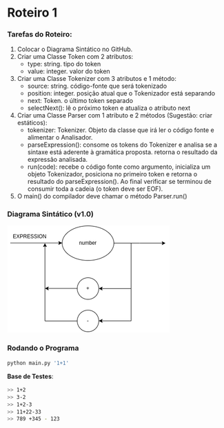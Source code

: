 # Roteiro 1

### Tarefas do Roteiro:

1. Colocar o Diagrama Sintático no GitHub.
2. Criar uma Classe Token com 2 atributos:
   - type: string. tipo do token
   - value: integer. valor do token
3. Criar uma Classe Tokenizer com 3 atributos e 1 método:
   - source: string. código-fonte que será tokenizado
   - position: integer. posição atual que o Tokenizador está separando
   - next: Token. o último token separado
   - selectNext(): lê o próximo token e atualiza o atributo next
4. Criar uma Classe Parser com 1 atributo e 2 métodos (Sugestão: criar estáticos):
   - tokenizer: Tokenizer. Objeto da classe que irá ler o código fonte e alimentar o Analisador.
   - parseExpression(): consome os tokens do Tokenizer e analisa se a sintaxe está aderente à gramática proposta. retorna o resultado da expressão analisada.
   - run(code): recebe o código fonte como argumento, inicializa um objeto Tokenizador, posiciona no primeiro token e retorna o resultado do parseExpression(). Ao final verificar se terminou de consumir toda a cadeia (o token deve ser EOF).
5. O main() do compilador deve chamar o método Parser.run()

### Diagrama Sintático (v1.0)

![Diagrama sintático](./diagram.drawio.png)

### Rodando o Programa

``` bash
python main.py '1+1'
```

**Base de Testes**:
```bash
>> 1+2
>> 3-2
>> 1+2-3
>> 11+22-33
>> 789 +345 - 123
```


